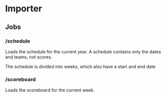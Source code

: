 # Importer

## Jobs

### /schedule

Loads the schedule for the current year. A schedule contains only the dates and teams, not scores.

The schedule is divided into weeks, which also have a start and end date

### /scoreboard

Loads the scoreboard for the current week.
